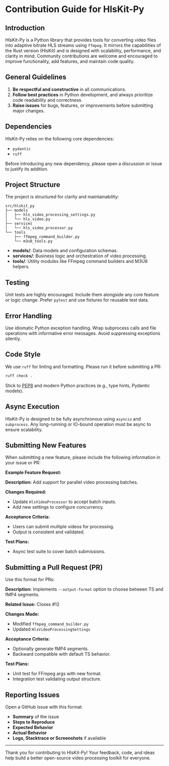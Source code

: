 # Contribution Guide for HlsKit-Py

## Introduction

HlsKit-Py is a Python library that provides tools for converting video files into adaptive bitrate HLS streams using `ffmpeg`. It mirrors the capabilities of the Rust version (HlsKit) and is designed with scalability, performance, and clarity in mind. Community contributions are welcome and encouraged to improve functionality, add features, and maintain code quality.

## General Guidelines

1. **Be respectful and constructive** in all communications.
2. **Follow best practices** in Python development, and always prioritize code readability and correctness.
3. **Raise issues** for bugs, features, or improvements before submitting major changes.

## Dependencies

HlsKit-Py relies on the following core dependencies:

- `pydantic`
- `ruff`

Before introducing any new dependency, please open a discussion or issue to justify its addition.

## Project Structure

The project is structured for clarity and maintainability:

```
src/hlskit_py
├── models
│   ├── hls_video_processing_settings.py
│   └── hls_video.py
├── services
│   └── hls_video_processor.py
└── tools
    ├── ffmpeg_command_builder.py
    └── m3u8_tools.py
```

- **models/**: Data models and configuration schemas.
- **services/**: Business logic and orchestration of video processing.
- **tools/**: Utility modules like FFmpeg command builders and M3U8 helpers.

## Testing

Unit tests are highly encouraged. Include them alongside any core feature or logic change. Prefer `pytest` and use fixtures for reusable test data.

## Error Handling

Use idiomatic Python exception handling. Wrap subprocess calls and file operations with informative error messages. Avoid suppressing exceptions silently.

## Code Style

We use `ruff` for linting and formatting. Please run it before submitting a PR:

```bash
ruff check .
```

Stick to [PEP8](https://pep8.org/) and modern Python practices (e.g., type hints, Pydantic models).

## Async Execution

HlsKit-Py is designed to be fully asynchronous using `asyncio` and `subprocess`. Any long-running or IO-bound operation must be async to ensure scalability.

## Submitting New Features

When submitting a new feature, please include the following information in your issue or PR:

**Example Feature Request:**

**Description:**
Add support for parallel video processing batches.

**Changes Required:**

- Update `HlsVideoProcessor` to accept batch inputs.
- Add new settings to configure concurrency.

**Acceptance Criteria:**

- Users can submit multiple videos for processing.
- Output is consistent and validated.

**Test Plans:**

- Async test suite to cover batch submissions.

## Submitting a Pull Request (PR)

Use this format for PRs:

**Description:**
Implements `--output-format` option to choose between TS and fMP4 segments.

**Related Issue:**
Closes #12

**Changes Made:**

- Modified `ffmpeg_command_builder.py`
- Updated `HlsVideoProcessingSettings`

**Acceptance Criteria:**

- Optionally generate fMP4 segments.
- Backward compatible with default TS behavior.

**Test Plans:**

- Unit test for FFmpeg args with new format.
- Integration test validating output structure.

## Reporting Issues

Open a GitHub issue with this format:

- **Summary** of the issue
- **Steps to Reproduce**
- **Expected Behavior**
- **Actual Behavior**
- **Logs, Stacktrace or Screenshots** if available

---
Thank you for contributing to HlsKit-Py! Your feedback, code, and ideas help build a better open-source video processing toolkit for everyone.
